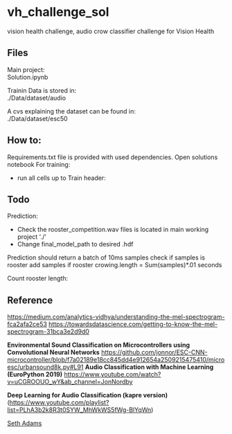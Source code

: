 # vh_challenge_sol
 vision health challenge, audio crow classifier challenge for Vision Health


## Files
Main project:   
Solution.ipynb

Trainin Data is stored in:   
./Data/dataset/audio

A cvs explaining the dataset can be found in:   
./Data/dataset/esc50

## How to:
Requirements.txt file is provided with used dependencies.
Open solutions notebook
For training:
- run all cells up to Train header:

## Todo
Prediction:
- Check the rooster_competition.wav files is located in main working project './'   
- Change final_model_path to desired .hdf   

Prediction should return a batch of 10ms samples
check if samples is rooster
add samples if rooster
crowing.length = Sum(samples)*.01 seconds

Count rooster length:


## Reference
 https://medium.com/analytics-vidhya/understanding-the-mel-spectrogram-fca2afa2ce53
 https://towardsdatascience.com/getting-to-know-the-mel-spectrogram-31bca3e2d9d0

**Environmental Sound Classification on Microcontrollers using Convolutional Neural Networks**
 https://github.com/jonnor/ESC-CNN-microcontroller/blob/f7a02189e18cc845dd4e912654a2509215475410/microesc/urbansound8k.py#L91
  **Audio Classification with Machine Learning (EuroPython 2019)**
 https://www.youtube.com/watch?v=uCGROOUO_wY&ab_channel=JonNordby

 **Deep Learning for Audio Classification (kapre version)**(https://www.youtube.com/playlist?list=PLhA3b2k8R3t0SYW_MhWkWS5fWg-BlYqWn)

 [Seth Adams](https://www.youtube.com/user/seth8141)
